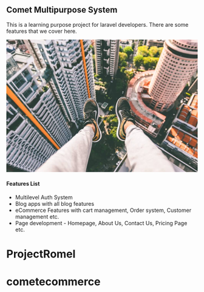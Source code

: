 ## Comet Multipurpose System 
This is a learning purpose project for laravel developers. There are some features that we cover here. 

<img src="featured.jpg">

#### Features List 
- Multilevel Auth System 
- Blog apps with all blog features 
- eCommerce Features with cart management,  Order system, Customer management etc.
- Page development - Homepage, About Us, Contact Us, Pricing Page etc. 




# ProjectRomel
# cometecommerce
